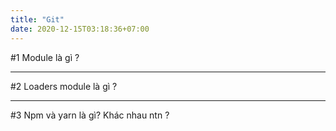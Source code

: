```yaml
---
title: "Git"
date: 2020-12-15T03:18:36+07:00
---
```


#1 Module là gì ?

---

#2 Loaders module là gì ?

---

#3 Npm và yarn là gì? Khác nhau ntn ?

